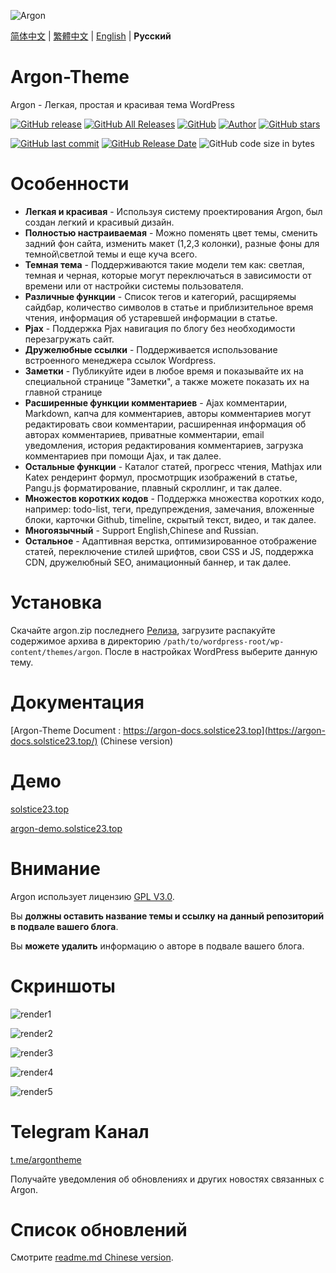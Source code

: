 ![Argon](https://cdn.jsdelivr.net/gh/solstice23/cdn@master/argon_new_animate.svg)

[简体中文](README.md) | [繁體中文](README_tw.md) | [English](README_en.md) | **Русский**

# Argon-Theme
Argon - Легкая, простая и красивая тема WordPress

[![GitHub release](https://img.shields.io/github/v/release/solstice23/argon-theme?color=%235e72e4&style=for-the-badge)](https://github.com/solstice23/argon-theme/releases) [![GitHub All Releases](https://img.shields.io/github/downloads/solstice23/argon-theme/total?style=for-the-badge)](https://github.com/solstice23/argon-theme/releases) [![GitHub](https://img.shields.io/github/license/solstice23/argon-theme?color=blue&style=for-the-badge)](https://github.com/solstice23/argon-theme/blob/master/LICENSE) [![Author]( https://img.shields.io/badge/author-solstice23-yellow?style=for-the-badge)](https://github.com/solstice23) [![GitHub stars](https://img.shields.io/github/stars/solstice23/argon-theme?color=ff69b4&style=for-the-badge)](https://github.com/solstice23/argon-theme/stargazers)

[![GitHub last commit](https://img.shields.io/github/last-commit/solstice23/argon-theme?style=flat-square)](https://github.com/solstice23/argon-theme/commits/master) [![GitHub Release Date](https://img.shields.io/github/release-date/solstice23/argon-theme?style=flat-square)](https://github.com/solstice23/argon-theme/releases) ![GitHub code size in bytes](https://img.shields.io/github/languages/code-size/solstice23/argon-theme?style=flat-square)

# Особенности

+ **Легкая и красивая** - Используя систему проектирования Argon, был создан легкий и красивый дизайн.
+ **Полностью настраиваемая** - Можно поменять цвет темы, сменить задний фон сайта, изменить макет (1,2,3 колонки), разные фоны для темной\светлой темы и еще куча всего.
+ **Темная тема** - Поддерживаются такие модели тем как: светлая, темная и черная, которые могут переключаться в зависимости от времени или от настройки системы пользователя.
+ **Различные функции** - Список тегов и категорий, расщиряемы сайдбар, количество символов в статье и приблизительное время чтения, информация об устаревшей информации в статье.
+ **Pjax** - Поддержка Pjax навигация по блогу без необходимости перезагружать сайт.
+ **Дружелюбные ссылки** - Поддерживается использование встроенного менеджера ссылок Wordpress.
+ **Заметки** - Публикуйте идеи в любое время и показывайте их на специальной странице "Заметки", а также можете показать их на главной странице
+ **Расширенные функции комментариев** - Ajax комментарии, Markdown, капча для комментариев, авторы комментариев могут редактировать свои комментарии, расширенная информация об авторах комментариев, приватные комментарии, email уведомления, история редактирования комментариев, загрузка комментариев при помощи Ajax, и так далее.
+ **Остальные функции** - Каталог статей, прогресс чтения, Mathjax или Katex рендеринт формул, просмотрщик изображений в статье, Pangu.js форматирование, плавный скроллинг, и так далее.
+ **Множестов коротких кодов** - Поддержка множества коротких кодо, например: todo-list, теги, предупреждения, замечания, вложенные блоки, карточки Github, timeline, скрытый текст, видео, и так далее.
+ **Многоязычный** - Support English,Chinese and Russian.
+ **Остальное** - Адаптивная верстка, оптимизированное отображение статей, переключение стилей шрифтов, свои CSS и JS, поддержка CDN, дружелюбный SEO, анимационный баннер, и так далее.

# Установка

Скачайте argon.zip последнего [Релиза](https://github.com/solstice23/argon-theme/releases), загрузите распакуйте содержимое архива в директорию `/path/to/wordpress-root/wp-content/themes/argon`. После в настройках WordPress выберите данную тему.

# Документация

[Argon-Theme Document : https://argon-docs.solstice23.top](https://argon-docs.solstice23.top/) (Chinese version)

# Демо

[solstice23.top](https://solstice23.top)

[argon-demo.solstice23.top](http://argon-demo.solstice23.top)

# Внимание

Argon использует лицензию [GPL V3.0](https://github.com/solstice23/argon-theme/blob/master/LICENSE).

Вы **должны оставить название темы и ссылку на данный репозиторий в подвале вашего блога**.

Вы **можете удалить** информацию о авторе в подвале вашего блога.

# Скриншоты

![render1](https://cdn.jsdelivr.net/gh/solstice23/cdn@master/argon-render-small-1.jpg)

![render2](https://cdn.jsdelivr.net/gh/solstice23/cdn@master/argon-render-small-2.jpg)

![render3](https://cdn.jsdelivr.net/gh/solstice23/cdn@master/argon-render-small-3.jpg)

![render4](https://cdn.jsdelivr.net/gh/solstice23/cdn@master/argon-render-small-4.jpg)

![render5](https://cdn.jsdelivr.net/gh/solstice23/cdn@master/argon-render-small-5.jpg)

# Telegram Канал
[t.me/argontheme](https://t.me/argontheme)

Получайте уведомления об обновлениях и других новостях связанных с Argon.

# Список обновлений

Смотрите [readme.md Chinese version](https://github.com/solstice23/argon-theme#%E6%9B%B4%E6%96%B0%E6%97%A5%E5%BF%97).

